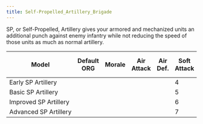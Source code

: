 ```yaml
---
title: Self-Propelled_Artillery_Brigade
---
```

 SP, or Self-Propelled, Artillery gives your armored and mechanized units an additional punch against enemy infantry while not reducing the speed of those units as much as normal artillery.

| Model | Default ORG | Morale | Air Attack | Air Def. | Soft Attack | Hard Attack | Tough-ness | Defens-iveness | Soft-ness |  | Cost | Build-time | Man-power | Max Speed | Supply Cons. | Fuel Cons. | Supp. | Transp. Weight | Upgrade Time Factor | Upgrade Cost Factor | Speed Cap Art | Speed Cap Eng | Speed Cap AT | Speed Cap AA |
| --- | --- | --- | --- | --- | --- | --- | --- | --- | --- | --- | --- | --- | --- | --- | --- | --- | --- | --- | --- | --- | --- | --- | --- | --- |
| Early SP Artillery |  |  |  |  | 4 | 2 | 3 | 3 | \-5 |  | 6 | 70 | 2 |  | 1.3 | 1 |  |  | 0.5 | 1.0 |  |  |  |  |
| Basic SP Artillery |  |  |  |  | 5 | 2 | 4 | 4 | \-6 |  | 7 | 70 | 2 |  | 1.4 | 1 |  |  | 0.5 | 1.0 |  |  |  |  |
| Improved SP Artillery |  |  |  |  | 6 | 2 | 4 | 4 | \-7 |  | 7 | 70 | 2 |  | 1.5 | 1 |  |  | 0.5 | 1.0 |  |  |  |  |
| Advanced SP Artillery |  |  |  |  | 7 | 3 | 5 | 5 | \-8 |  | 8 | 70 | 2 |  | 1.6 | 1 |  |  | 0.5 | 1.0 |  |  |  |  |